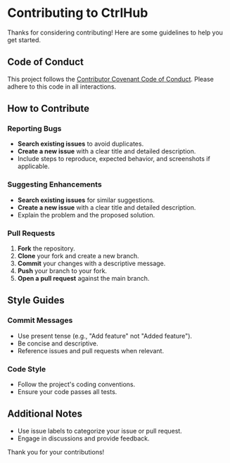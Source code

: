 # Contributing to CtrlHub

Thanks for considering contributing! Here are some guidelines to help you get started.

## Code of Conduct

This project follows the [Contributor Covenant Code of Conduct](.github/CODE_OF_CONDUCT.md). Please adhere to this code
in all interactions.

## How to Contribute

### Reporting Bugs

- **Search existing issues** to avoid duplicates.
- **Create a new issue** with a clear title and detailed description.
- Include steps to reproduce, expected behavior, and screenshots if applicable.

### Suggesting Enhancements

- **Search existing issues** for similar suggestions.
- **Create a new issue** with a clear title and detailed description.
- Explain the problem and the proposed solution.

### Pull Requests

1. **Fork** the repository.
2. **Clone** your fork and create a new branch.
3. **Commit** your changes with a descriptive message.
4. **Push** your branch to your fork.
5. **Open a pull request** against the main branch.

## Style Guides

### Commit Messages

- Use present tense (e.g., "Add feature" not "Added feature").
- Be concise and descriptive.
- Reference issues and pull requests when relevant.

### Code Style

- Follow the project's coding conventions.
- Ensure your code passes all tests.

## Additional Notes

- Use issue labels to categorize your issue or pull request.
- Engage in discussions and provide feedback.

Thank you for your contributions!
